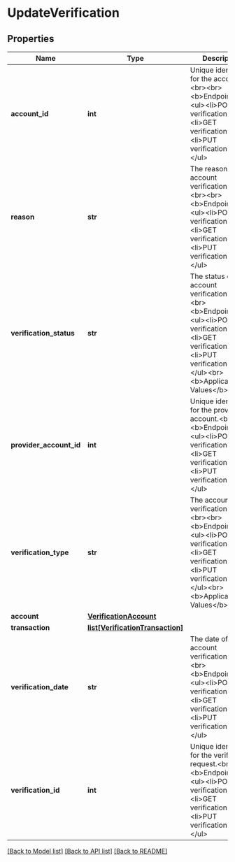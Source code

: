 # UpdateVerification


## Properties
Name | Type | Description | Notes
------------ | ------------- | ------------- | -------------
**account_id** | **int** | Unique identifier for the account.&lt;br&gt;&lt;br&gt;&lt;b&gt;Endpoints&lt;/b&gt;:&lt;ul&gt;&lt;li&gt;POST verification&lt;/li&gt;&lt;li&gt;GET verification&lt;/li&gt;&lt;li&gt;PUT verification&lt;/li&gt;&lt;/ul&gt; | [optional] 
**reason** | **str** | The reason the account verification failed.&lt;br&gt;&lt;br&gt;&lt;b&gt;Endpoints&lt;/b&gt;:&lt;ul&gt;&lt;li&gt;POST verification&lt;/li&gt;&lt;li&gt;GET verification&lt;/li&gt;&lt;li&gt;PUT verification&lt;/li&gt;&lt;/ul&gt; | [optional] [readonly] 
**verification_status** | **str** | The status of the account verification.&lt;br&gt;&lt;br&gt;&lt;b&gt;Endpoints&lt;/b&gt;:&lt;ul&gt;&lt;li&gt;POST verification&lt;/li&gt;&lt;li&gt;GET verification&lt;/li&gt;&lt;li&gt;PUT verification&lt;/li&gt;&lt;/ul&gt;&lt;br&gt;&lt;b&gt;Applicable Values&lt;/b&gt; | [optional] [readonly] 
**provider_account_id** | **int** | Unique identifier for the provider account.&lt;br&gt;&lt;br&gt;&lt;b&gt;Endpoints&lt;/b&gt;:&lt;ul&gt;&lt;li&gt;POST verification&lt;/li&gt;&lt;li&gt;GET verification&lt;/li&gt;&lt;li&gt;PUT verification&lt;/li&gt;&lt;/ul&gt; | [optional] 
**verification_type** | **str** | The account verification type.&lt;br&gt;&lt;br&gt;&lt;b&gt;Endpoints&lt;/b&gt;:&lt;ul&gt;&lt;li&gt;POST verification&lt;/li&gt;&lt;li&gt;GET verification&lt;/li&gt;&lt;li&gt;PUT verification&lt;/li&gt;&lt;/ul&gt;&lt;br&gt;&lt;b&gt;Applicable Values&lt;/b&gt; | [optional] 
**account** | [**VerificationAccount**](VerificationAccount.md) |  | [optional] 
**transaction** | [**list[VerificationTransaction]**](VerificationTransaction.md) |  | 
**verification_date** | **str** | The date of the account verification.&lt;br&gt;&lt;br&gt;&lt;b&gt;Endpoints&lt;/b&gt;:&lt;ul&gt;&lt;li&gt;POST verification&lt;/li&gt;&lt;li&gt;GET verification&lt;/li&gt;&lt;li&gt;PUT verification&lt;/li&gt;&lt;/ul&gt; | [optional] [readonly] 
**verification_id** | **int** | Unique identifier for the verification request.&lt;br&gt;&lt;br&gt;&lt;b&gt;Endpoints&lt;/b&gt;:&lt;ul&gt;&lt;li&gt;POST verification&lt;/li&gt;&lt;li&gt;GET verification&lt;/li&gt;&lt;li&gt;PUT verification&lt;/li&gt;&lt;/ul&gt; | [optional] [readonly] 

[[Back to Model list]](../README.md#documentation-for-models) [[Back to API list]](../README.md#documentation-for-api-endpoints) [[Back to README]](../README.md)


